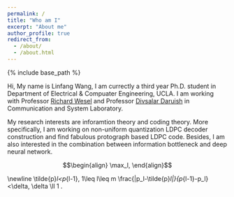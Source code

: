```yaml
---
permalink: /
title: "Who am I"
excerpt: "About me"
author_profile: true
redirect_from: 
  - /about/
  - /about.html
---
```


{% include base_path %}

Hi, My name is Linfang Wang, I am currectly a third year Ph.D. student in Department of Electrical & Compuater Engineering, UCLA. I am working with Professor [Richard Wesel](https://www.ee.ucla.edu/richard-wesel/) and Professor [Divsalar Daruish](https://scienceandtechnology.jpl.nasa.gov/people/d_divsalar) in Communication and System Laboratory. 


My research interests are inforamtion theory and coding theory. More specifically, I am working on non-uniform quantization LDPC decoder construction and find fabulous protograph based LDPC code. Besides, I am also interested in the combination between information bottleneck and deep neural network. 

$$\begin{align} \max_l, \end{align}$$


 \newline \tilde{p}_l<p_{l-1}, 1\leq l\leq m
 \frac{|p_l-\tilde{p}_l|}{p_{l-1}-p_l}<\delta, \delta \ll 1 
 . 